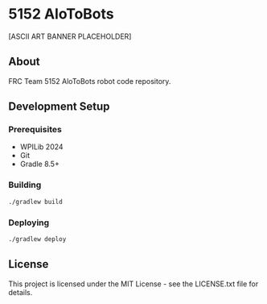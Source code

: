 # 5152 AloToBots

[ASCII ART BANNER PLACEHOLDER]

## About

FRC Team 5152 AloToBots robot code repository.

## Development Setup

### Prerequisites
- WPILib 2024
- Git
- Gradle 8.5+

### Building
```bash
./gradlew build
```

### Deploying
```bash
./gradlew deploy
```

## License
This project is licensed under the MIT License - see the LICENSE.txt file for details.

